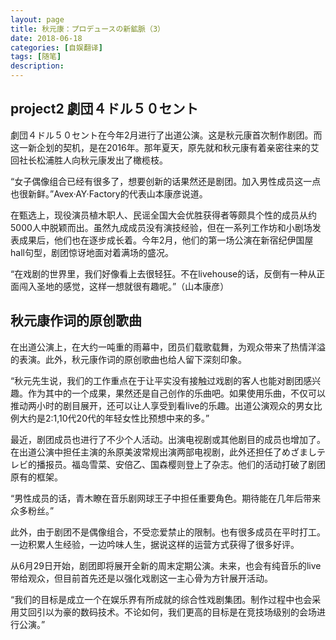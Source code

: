 ```yaml
---
layout: page
title: 秋元康：プロデュースの新鉱脈（3）
date: 2018-06-18
categories: [自娱翻译]
tags: [随笔]
description: 
---
```




## project2 劇団４ドル５０セント

劇団４ドル５０セント在今年2月进行了出道公演。这是秋元康首次制作剧团。而这一新企划的契机，是在2016年。那年夏天，原先就和秋元康有着亲密往来的艾回社长松浦胜人向秋元康发出了橄榄枝。


“女子偶像组合已经有很多了，想要创新的话果然还是剧团。加入男性成员这一点也很新鲜。”Avex·AY·Factory的代表山本康彦说道。


在甄选上，现役演员植木职人、民谣全国大会优胜获得者等颇具个性的成员从约5000人中脱颖而出。虽然九成成员没有演技经验，但在一系列工作坊和小剧场发表成果后，他们也在逐步成长着。今年2月，他们的第一场公演在新宿纪伊国屋hall句型，剧团惊讶地面对着满场的盛况。


“在戏剧的世界里，我们好像看上去很轻狂。不在livehouse的话，反倒有一种从正面闯入圣地的感觉，这样一想就很有趣呢。”（山本康彦）


## 秋元康作词的原创歌曲


在出道公演上，在大约一吨重的雨幕中，团员们载歌载舞，为观众带来了热情洋溢的表演。此外，秋元康作词的原创歌曲也给人留下深刻印象。


“秋元先生说，我们的工作重点在于让平实没有接触过戏剧的客人也能对剧团感兴趣。作为其中的一个成果，果然还是自己创作的乐曲吧。如果使用乐曲，不仅可以推动两小时的剧目展开，还可以让人享受到看live的乐趣。出道公演观众的男女比例大约是2:1,10代20代的年轻女性比预想中来的多。”



最近，剧团成员也进行了不少个人活动。出演电视剧或其他剧目的成员也增加了。在出道公演中担任主演的糸原美波常规出演两部电视剧，此外还担任了めざましテレビ的播报员。福岛雪菜、安倍乙、国森樱则登上了杂志。他们的活动打破了剧团原有的框架。

“男性成员的话，青木瞭在音乐剧网球王子中担任重要角色。期待能在几年后带来众多粉丝。”


此外，由于剧团不是偶像组合，不受恋爱禁止的限制。也有很多成员在平时打工。一边积累人生经验，一边吟味人生，据说这样的运营方式获得了很多好评。


从6月29日开始，剧团即将展开全新的周末定期公演。未来，也会有纯音乐的live带给观众，但目前首先还是以强化戏剧这一主心骨为方针展开活动。

“我们的目标是成立一个在娱乐界有所成就的综合性戏剧集团。制作过程中也会采用艾回引以为豪的数码技术。不论如何，我们更高的目标是在竞技场级别的会场进行公演。”
